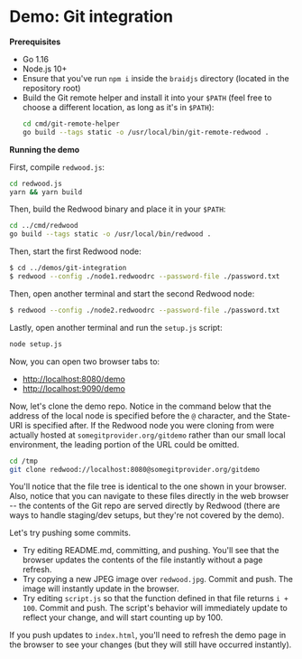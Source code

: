 
# Demo: Git integration

**Prerequisites**

- Go 1.16
- Node.js 10+
- Ensure that you've run `npm i` inside the `braidjs` directory (located in the repository root)
- Build the Git remote helper and install it into your `$PATH` (feel free to choose a different location, as long as it's in `$PATH`):
    ```sh
    cd cmd/git-remote-helper
    go build --tags static -o /usr/local/bin/git-remote-redwood .
    ```

**Running the demo**

First, compile `redwood.js`:

```sh
cd redwood.js
yarn && yarn build
```

Then, build the Redwood binary and place it in your `$PATH`:

```sh
cd ../cmd/redwood
go build --tags static -o /usr/local/bin/redwood .
```

Then, start the first Redwood node:

```sh
$ cd ../demos/git-integration
$ redwood --config ./node1.redwoodrc --password-file ./password.txt
```

Then, open another terminal and start the second Redwood node:

```sh
$ redwood --config ./node2.redwoodrc --password-file ./password.txt
```

Lastly, open another terminal and run the `setup.js` script:

```sh
node setup.js
```

Now, you can open two browser tabs to:
- <http://localhost:8080/demo>
- <http://localhost:9090/demo>


Now, let's clone the demo repo.  Notice in the command below that the address of the local node is specified before the `@` character, and the State-URI is specified after.  If the Redwood node you were cloning from were actually hosted at `somegitprovider.org/gitdemo` rather than our small local environment, the leading portion of the URL could be omitted.

```sh
cd /tmp
git clone redwood://localhost:8080@somegitprovider.org/gitdemo
```

You'll notice that the file tree is identical to the one shown in your browser.  Also, notice that you can navigate to these files directly in the web browser -- the contents of the Git repo are served directly by Redwood (there are ways to handle staging/dev setups, but they're not covered by the demo).

Let's try pushing some commits.

- Try editing README.md, committing, and pushing.  You'll see that the browser updates the contents of the file instantly without a page refresh.
- Try copying a new JPEG image over `redwood.jpg`.  Commit and push.  The image will instantly update in the browser.
- Try editing `script.js` so that the function defined in that file returns `i + 100`.  Commit and push.  The script's behavior will immediately update to reflect your change, and will start counting up by 100.

If you push updates to `index.html`, you'll need to refresh the demo page in the browser to see your changes (but they will still have occurred instantly).

